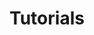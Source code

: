 ---
title: Tutorials
layout: collection
permalink: /tutorials/
collection: tutorials
entries_layout: grid
show_excerpts: true
excerpt: Simple and usefull tools for gen-z developers
---